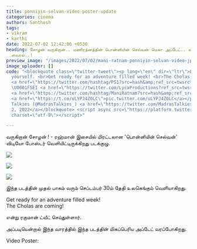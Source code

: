 ```yaml
---
title: ponniyin-selvan-video-poster-update
categories: cinema
authors: Santhosh
tags:
- vikram
- karthi
date: 2022-07-02 12:42:06 +0530
heading: சோழன் வருகிறான்.. மணிரத்னத்தின் பொன்னியின் செல்வன் மெகா அப்டேட்.. வீடியோ
  வைரல்..!
preview_image: "/images/2022/07/02/mani-ratnam-ponniyin-selvan-video-jpg.jpeg"
image_uploader: []
code: "<blockquote class=\"twitter-tweet\"><p lang=\"en\" dir=\"ltr\">Look out! Brace
  yourself. <br>Get ready for an adventure filled week! <br>The Cholas are coming!
  <a href=\"https://twitter.com/hashtag/PS1?src=hash&amp;ref_src=twsrc%5Etfw\">#PS1</a>
  \U0001F5E1 <a href=\"https://twitter.com/LycaProductions?ref_src=twsrc%5Etfw\">@LycaProductions</a>
  <a href=\"https://twitter.com/hashtag/ManiRatnam?src=hash&amp;ref_src=twsrc%5Etfw\">#ManiRatnam</a>
  <a href=\"https://t.co/uLYPJ4Z0LC\">pic.twitter.com/uLYPJ4Z0LC</a></p>&mdash; Madras
  Talkies (@MadrasTalkies_) <a href=\"https://twitter.com/MadrasTalkies_/status/1543119893448404993?ref_src=twsrc%5Etfw\">July
  2, 2022</a></blockquote> <script async src=\"https://platform.twitter.com/widgets.js\"
  charset=\"utf-8\"></script>"

---
```

வருகிறான் சோழன் !  - ரஹ்மான் இசையில் மிரட்டலான 'பொன்னியின் செல்வன்' விடியோ போஸ்டர் வெளியிட்டிருக்கிறது படக்குழு.

![](/images/2022/07/02/ponniyin-selvan-2-jpg.jpeg)

![](/images/2022/07/02/ponniyin-selvan-3-jpg.jpeg)

![](/images/2022/07/02/ponniyin-selvan-1-jpg.jpeg)

இந்த படத்தின் முதல் பாகம் வரும் செப்டம்பர் 30ம் தேதி உலகெங்கும் வெளியாகிறது.

Get ready for an adventure filled week!    
The Cholas are coming!

என்று ரகுமான் ட்வீட் செய்துள்ளார்.

அப்படியென்றால் இந்த வாரத்தில் இந்த படத்தின் மிகப்பெரிய அப்டேட் வரப்போகிறது.

Video Poster:
